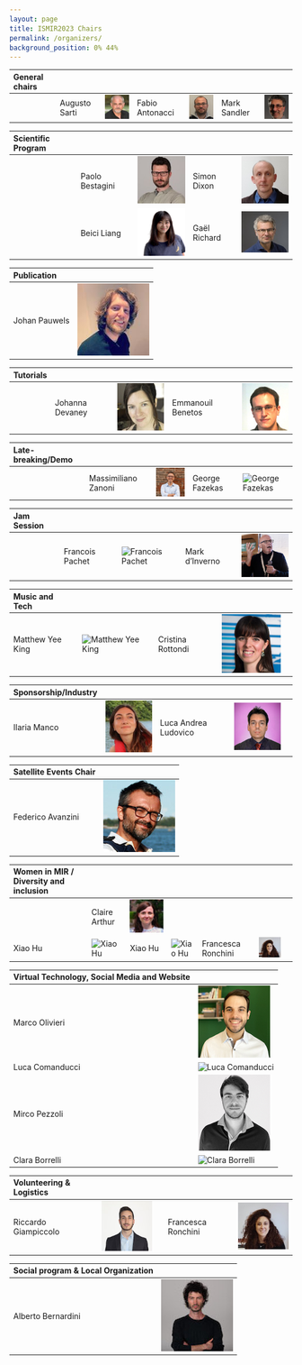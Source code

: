 ```yaml
---
layout: page
title: ISMIR2023 Chairs
permalink: /organizers/
background_position: 0% 44%
---
```


| General chairs  |  |  | | | | |
|:------------------|:------------------|:------------------|:------------------|:------------------|:------------------|:------------------|
|| Augusto Sarti | ![Augusto Sarti](assets/img/organizers/augusto_sarti2.jpeg)    | Fabio Antonacci    | ![Fabio  Antonacci](assets/img/organizers/fabio_antonacci.jpg)| Mark Sandler    | ![Mark Sandler](assets/img/organizers/msandler-128x128.jpg) |



| Scientific Program  |  |  |  |  |                                                                   
|:------------------|:------------------|:------------------|:------------------|:------------------|
|| Paolo Bestagini   | ![Paolo Bestagini](assets/img/organizers/paolo_bestagini.jpg)| Simon Dixon  | ![Simon Dixon](assets/img/organizers/simon_dixon.jpg)| 
|| Beici Liang   | ![Beici Liang](assets/img/organizers/beici_liang.png) |  Gaël Richard       |![Gaël Richard](assets/img/organizers/gael_richard.jpg) |




| Publication      | |
|:----------------|:------------------|
| Johan Pauwels          | ![Johan Pauwels](assets/img/organizers/johan_pauwels.jpg)|



| Tutorials        |      |  | | |
|:----------------|:------------------| :------------------| :------------------| :------------------|
|| Johanna Devaney          | ![ Johanna Devaney ](assets/img/organizers/johanna_devaney.jpg) | Emmanouil Benetos          |![Emmanouil Benetos ](assets/img/organizers/emmanouil_benetos.jpg) |


| Late-breaking/Demo     |      |  | | |
|:----------------|:------------------| :------------------| :------------------| :------------------|
||Massimiliano Zanoni          | ![ Massimiliano Zanoni ](assets/img/organizers/massimiliano_zanoni.png) |George Fazekas	| ![George Fazekas](assets/img/organizers/)|


| Jam Session	    |      |  | | |
|:----------------|:------------------| :------------------| :------------------| :------------------|
||Francois Pachet     | ![Francois Pachet](assets/img/organizers/)|  Mark d’Inverno      | ![Mark d’Inverno ](assets/img/organizers/mark_dinverno.png)|


|  Music and Tech		    |      |  | | |
|:----------------|:------------------| :------------------| :------------------| :------------------|
|Matthew Yee King     | ![Matthew Yee King ](assets/img/organizers/)| Cristina Rottondi      |![ Cristina Rottondi](assets/img/organizers/cristina_rottondi.jpg) |


|  Sponsorship/Industry	    |      |  | | |
|:----------------|:------------------| :------------------| :------------------| :------------------|
|Ilaria Manco | ![ Ilaria Manco](assets/img/organizers/Ilaria_manco.jpg)|  Luca Andrea Ludovico     | ![Luca Andrea Ludovico  ](assets/img/organizers/luca_andrea_ludovico.jpg)|


| Satellite Events Chair |       |   
|:--------------------|:------------------|
| Federico Avanzini | ![Federico Avanzini](assets/img/organizers/federico_avanzini.jpg)|


| Women in MIR / Diversity and inclusion |  |  | | | | |
|:------------------|:------------------|:------------------|:------------------|:------------------|:------------------|:------------------|
|| Claire Arthur  | ![Claire Arthur ](assets/img/organizers/claire_arthur.jpg)|
| Xiao Hu  |![Xiao Hu](assets/img/organizers/) | Xiao Hu  |![Xiao Hu](assets/img/organizers/) | Francesca Ronchini |![ Francesca Ronchini](assets/img/organizers/francesca_ronchini.jpg) |



| Virtual Technology, Social Media and Website  | |
|:-------------------|:------------------|
| Marco Olivieri                        | ![ Marco Olivieri  ](assets/img/organizers/marco_olivieri.jpg) |
| Luca Comanducci                        | ![Luca Comanducci ](assets/img/organizers/)|
| Mirco Pezzoli                        |![Mirco Pezzoli  ](assets/img/organizers/mirco_pezzoli.png)  |
| Clara Borrelli                        | ![Clara Borrelli  ](assets/img/organizers/clara_borrelli.jpg)|


|  Volunteering & Logistics    |      |  | | |
|:----------------|:------------------| :------------------| :------------------| :------------------|
|Riccardo Giampiccolo  | ![Riccardo Giampiccolo ](assets/img/organizers/riccardo_giampiccolo.jpg)|| Francesca Ronchini  | ![Francesca Ronchini ](assets/img/organizers/francesca_ronchini.jpg) |


| Social program & Local Organization       |    |                                                                                             
|:----------------|:------------------|
| Alberto Bernardini  |![Alberto Bernardini ](assets/img/organizers/alberto_bernardini.jpg) |

<!--

| General chairs  |                                                                                                |
|:------------------:|:-----------------------------------------------------------------------------------------------|
| Augusto Sarti    | ![Augusto Sarti's picture](/ismir2023/assets/img/organizers/asarti-100x100.jpg "Augusto Sarti") |
| Fabio Antonacci    | ![Fabio Antonacci's picture](/ismir2023/assets/img/organizers/fantonacci-100x100.jpg "Fabio Antonacci") |
| Mark Sandler    | ![Mark Sandler's picture](/ismir2023/assets/img/organizers/msandler-100x100.jpg "Mark Sandler") |


| Scientific Program  |                                                                                               |
|:-------------------:|:----------------------------------------------------------------------------------------------|
| Paolo Bestagini       | ![Paolo Bestagini's picture](/ismir2023/assets/img/organizers/pbestagini-100x100.jpg "Paolo Bestagini")    |
| Simon Dixon          | ![Simon Dixon's picture](/ismir2023/assets/img/organizers/ "Simon Dixon")        |
| Beici Liang         | ![Beici Liang's picture](/ismir2023/assets/img/organizers/ "Beici Liang")        |
| Gaël Richard       | ![Gaël Richard's picture](/ismir2023/assets/img/organizers/ "Gaël Richard") |



| Publication      |                                                                                                |
|:----------------:|:-----------------------------------------------------------------------------------------------|
| Johan Pauwels          | ![Johan Pauwels's picture](/ismir2023/assets/img/organizers/ "Johan Pauwels")        |
| Emilia Gómez          | ![Emilia Gómez's picture](/ismir2023/assets/img/organizers/ "Emilia Gómez")        |



| Tutorials        |                                                                                                  |
|:----------------:|:-------------------------------------------------------------------------------------------------|
| Johanna Devaney          | ![Johanna Devaney's picture](/ismir2023/assets/img/organizers/ "Johanna Devaney")        |
| Emmanouil Benetos          | ![Emmanouil Benetos's picture](/ismir2023/assets/img/organizers/ "Emmanouil Benetos")        |



| Late-breaking/Demo  |                                                                                                    |
|:-------------------:|:---------------------------------------------------------------------------------------------------|
| Massimiliano Zanoni          | ![Massimiliano Zanoni's picture](/ismir2023/assets/img/organizers/mzanoni-100x100.jpg "Massimiliano Zanoni")        |


| Music and Tech	   |                                                                                           |
|:--------------------:|:-------------------------------------------------------------------------------------------|
| Matthew Yee King     | ![Matthew Yee King's picture](/ismir2023/assets/img/organizers/ "Matthew Yee King")        |
| Francois Pachet      | ![Francois Pachet's picture](/ismir2023/assets/img/organizers/ "Francois Pachet")          |



| Women in MIR / Diversity and inclysion|                                                                                                        |
|:--------------------:|:-------------------------------------------------------------------------------------------------------|
| Helene Camille Crayencour          | ![Helene Camille Crayencour's picture](/ismir2023/assets/img/organizers/ "Helene Camille Crayencour")        |
| Giorgia Cantisani          | ![Giorgia Cantisani's picture](/ismir2023/assets/img/organizers/ "Giorgia Cantisani")        |



| Virtual Technology, Social Media and Website  |                                                            |
|:-------------------:|:-------------------------------------------------------------------------------------|
| Marco Olivieri                        | ![Marco Olivieri's picture](/ismir2023/assets/img/organizers/molivieri-100x100.jpg "Marco Olivieri") |
| Luca Comanducci                        | ![Luca Comanducci's picture](/ismir2023/assets/img/organizers/lcomanducci-100x100.jpg "Luca Comanducci") |
| Mirco Pezzoli                        | ![Mirco Pezzoli's picture](/ismir2023/assets/img/organizers/mpezzoli-100x100.jpg "Mirco Pezzoli") |



| Volunteering & Logistics   |                                                                                                        |
|:--------------------:|:-------------------------------------------------------------------------------------------------------|
| Riccardo Giampiccolo  | ![Riccardo Giampiccolo's picture](/ismir2023/assets/img/organizers/rgiampiccolo-100x100.jpg "Riccardo Giampiccolo") |
| Francesca Ronchini  | ![Francesca Ronchini's picture](/ismir2023/assets/img/organizers/fronchini-100x100.jpg "Francesca Ronchini") |

| Social program & Local Organization       |                                                                                                |
|:----------------:|:-----------------------------------------------------------------------------------------------|
| Alberto Bernardini  | ![Alberto Bernardini's picture](/ismir2023/assets/img/organizers/abernardini-100x100.jpg "Alberto Bernardini") |

-->
